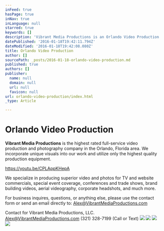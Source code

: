 ```yaml
---
inFeed: true
hasPage: true
inNav: true
inLanguage: null
starred: true
keywords: []
description: 'Vibrant Media Productions is an Orlando Video Production Company with the highest rated videography services in Central Florida. '
datePublished: '2016-01-18T19:42:11.794Z'
dateModified: '2016-01-18T19:42:08.080Z'
title: Orlando Video Production
author: []
sourcePath: _posts/2016-01-18-orlando-video-production.md
published: true
authors: []
publisher:
  name: null
  domain: null
  url: null
  favicon: null
url: orlando-video-production/index.html
_type: Article

---
```

# Orlando Video Production

**Vibrant Media Productions** is the highest rated full-service video production and photography company in the Orlando, Florida area. We incorporate unique visuals into our work and utilize only the highest quality production equipment.

https://youtu.be/CPLAppKHepA

We specialize in producing superior video and photos for TV and website commercials, special event coverage, conferences and trade shows, brand building videos, aerial videography, corporate headshots, and much more.

For business inquires, questions, or anything else, please use the contact form or send an email directly to: Alex@VibrantMediaProductions.com 

Contact for Vibrant Media Productions, LLC. 
Alex@VibrantMediaProductions.com
(321) 328-7199 (Call or Text)
![](https://the-grid-user-content.s3-us-west-2.amazonaws.com/d34a9359-094c-437f-bd0f-d24445f34e0e.jpg)
![](https://the-grid-user-content.s3-us-west-2.amazonaws.com/613a33f1-62c6-4864-84f5-8678e7f591b6.jpg)
![](https://the-grid-user-content.s3-us-west-2.amazonaws.com/0261ba1a-2bce-4ed7-9528-f0cb6d66635e.jpg)
![](https://the-grid-user-content.s3-us-west-2.amazonaws.com/db103e68-0522-4798-8aa8-9ba9e190aff2.jpg)